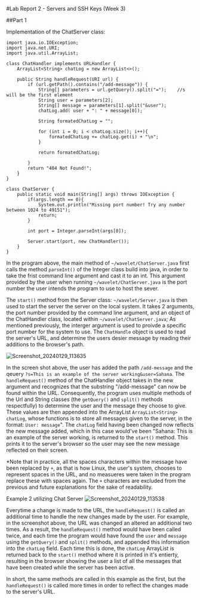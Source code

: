 #Lab Report 2 - Servers and SSH Keys (Week 3)

##Part 1

Implementation of the ChatServer class:
```
import java.io.IOException;
import java.net.URI;
import java.util.ArrayList;

class ChatHandler implements URLHandler {
    ArrayList<String> chatLog = new ArrayList<>();

    public String handleRequest(URI url) {
        if (url.getPath().contains("/add-message")) {
            String[] parameters = url.getQuery().split("=");    //s will be the first element 
            String user = parameters[2];
            String[] message = parameters[1].split("&user");
            chatLog.add( user + ": " + message[0]);

            String formatedChatLog = "";

            for (int i = 0; i < chatLog.size(); i++){
                formatedChatLog += chatLog.get(i) + "\n";
            }

            return formatedChatLog;

        }
        return "404 Not Found!";
    }
}

class ChatServer {
    public static void main(String[] args) throws IOException {
        if(args.length == 0){
            System.out.println("Missing port number! Try any number between 1024 to 49151");
            return;
        }

        int port = Integer.parseInt(args[0]);

        Server.start(port, new ChatHandler());
    }
}
```

In the program above, the main method of `~/wavelet/ChatServer.java` first calls the method `parseInt()` of the Integer class build into java, in order to take the frist command line argument and cast it to an int. This argument provided by the user when running `~/wavelet/ChatServer.java` is the port number the user intends the program to use to host the sever. 

The `start()` method from the Server class: `~/wavelet/Server.java` is then used to start the server the server on the local system. It takes 2 arguments, the port number provided by the command line argument, and an object of the ChatHandler class, located within `~/wavelet/ChatServer.java`; As mentioned previously, the interger argument is used to proivde a specific port number for the system to use. The `ChatHandle` object is used to read the server's URL, and determine the users desier message by reading their additions to the browser's path.


![Screenshot_20240129_113635](https://github.com/Sa-Rangaraj/cse15l-lab-reports/assets/158000497/6cd7ae68-8b8a-41ee-9a88-de66911c0101)

In the screen shot above, the user has added the path `/add-message` and the qeuery `?s=This is an example of the server working&user=Sahana`. The `handleRequest()` method of the ChatHandler object takes in the new argument and recognizes that the substring "/add-message" can now be found within the URL. Consequently, the program uses multiple methods of the Url and String classes (the `getQuery()` and `split()` methods respectfully) to determine the user and the message they choose to give. These values are then appended into the ArrayList `ArrayList<String> chatLog`, whose functions is to store all messages given to the server, in the format: `User: message`". The `chatLog` field  having been changed now reflects the new message added, which in this case would've been "Sahana: This is an example of the server working, is returned to the `start()` method. This prints it to the server's browser so the user may see the new message reflected on their screen. 

*Note that in practice, all the spaces characters within the message have been replaced by `+`, as that is how Linux, the user's system, chooses to represent spaces in the URL, and no measueres were taken in the program replace these with spaces again. The `+` characters are excluded from the previous and future explanations for the sake of readability.


Example 2 utilizing Chat Server
![Screenshot_20240129_113538](https://github.com/Sa-Rangaraj/cse15l-lab-reports/assets/158000497/7c1888a8-ba5c-4546-ac0c-76bbaa749ed6)

Everytime a change is made to the URL, the `handleRequest()` is called an additional time to handle the new changes made by the user. For example, in the screenshot above, the URL was changed an altered an additional two times. As a result, the `handleRequest()` method would have been called twice, and each time the program would have found the `user` and `message` using the `getQuery()` and `split()` methods, and appended this information into the `chatLog` field. Each time this is done, the `chatLog` ArrayList is returned back to the `start()` method where it is printed in it's entierty, resulting in the browser showing the user a list of all the messages that have been created while the server has been active. 

In short, the same methods are called in this example as the first, but the `handleRequest()` is called more times in order to reflect the changes made to the server's URL. 
